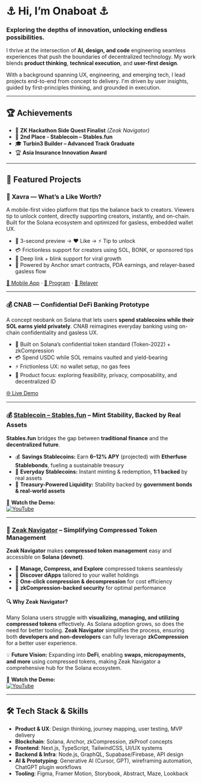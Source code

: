 # ⚓ Hi, I’m Onaboat ⚓  
### Exploring the depths of innovation, unlocking endless possibilities.

I thrive at the intersection of **AI, design, and code** engineering seamless experiences that push the boundaries of decentralized technology. My work blends **product thinking**, **technical execution**, and **user-first design**.

With a background spanning UX, engineering, and emerging tech, I lead projects end-to-end from concept to delivery. I'm driven by user insights, guided by first-principles thinking, and grounded in execution.

---

## 🏆 Achievements

- 🏅 **ZK Hackathon Side Quest Finalist** *(Zeak Navigator)*
- 🥈 **2nd Place - Stablecoin – Stables.fun**
- 🎓 **Turbin3 Builder – Advanced Track Graduate**
- 🏆 **Asia Insurance Innovation Award**

---

## 🚀 Featured Projects

### 👀 Xavra — What’s a Like Worth?

A mobile-first video platform that tips the balance back to creators. Viewers tip to unlock content, directly supporting creators, instantly, and on-chain. Built for the Solana ecosystem and optimized for gasless, embedded wallet UX.

- 👀 3-second preview → ❤️ Like → ⚡ Tip to unlock  
- 💳 Frictionless support for creators using SOL, BONK, or sponsored tips  
- 📱 Deep link + blink support for viral growth  
- 🧠 Powered by Anchor smart contracts, PDA earnings, and relayer-based gasless flow

[📲 Mobile App](https://github.com/onaboat/xavra2) · [🔗 Program](https://github.com/onaboat/xavraprogram) · [🌊 Relayer](https://github.com/onaboat/solana-relayer-server)

---

### 💰 CNAB — Confidential DeFi Banking Prototype

A concept neobank on Solana that lets users **spend stablecoins while their SOL earns yield privately**. CNAB reimagines everyday banking using on-chain confidentiality and gasless UX.

- 🔐 Built on Solana’s confidential token standard (Token-2022) + zkCompression  
- 💳 Spend USDC while SOL remains vaulted and yield-bearing  
- ⚡ Frictionless UX: no wallet setup, no gas fees  
- 🧭 Product focus: exploring feasibility, privacy, composability, and decentralized ID

[🌐 Live Demo](https://cnab0.vercel.app/)

---

### 💰 [Stablecoin – Stables.fun](https://stablefun-v2.vercel.app/) – Mint Stability, Backed by Real Assets

**Stables.fun** bridges the gap between **traditional finance** and the **decentralized future**.

- 💰 **Savings Stablecoins:** Earn **6–12% APY** (projected) with **Etherfuse Stablebonds**, fueling a sustainable treasury  
- 🔄 **Everyday Stablecoins:** Instant minting & redemption, **1:1 backed** by real assets  
- 🏦 **Treasury-Powered Liquidity:** Stability backed by **government bonds & real-world assets**

🎥 **Watch the Demo:**  
[![YouTube](https://img.shields.io/badge/Watch%20Demo-red?logo=youtube)](https://www.youtube.com/watch?v=htvrvnL9AEA)

---

### 🎯 [Zeak Navigator](https://zeaknavigator.vercel.app/) – Simplifying Compressed Token Management

**Zeak Navigator** makes **compressed token management** easy and accessible on **Solana (devnet)**.

- 🔹 **Manage, Compress, and Explore** compressed tokens seamlessly  
- 🔹 **Discover dApps** tailored to your wallet holdings  
- 🔹 **One-click compression & decompression** for cost efficiency  
- 🔹 **zkCompression-backed security** for optimal performance

#### 🔍 Why Zeak Navigator?

Many Solana users struggle with **visualizing, managing, and utilizing compressed tokens** effectively. As Solana adoption grows, so does the need for better tooling. **Zeak Navigator** simplifies the process, ensuring both **developers and non-developers** can fully leverage **zkCompression** for a better user experience.

💡 **Future Vision:** Expanding into **DeFi**, enabling **swaps, micropayments, and more** using compressed tokens, making Zeak Navigator a comprehensive hub for the Solana ecosystem.

🎥 **Watch the Demo:**  
[![YouTube](https://img.shields.io/badge/Watch%20Demo-red?logo=youtube)](https://www.youtube.com/watch?v=nCI1vmcBLBY)

---

## 🛠️ Tech Stack & Skills

- **Product & UX**: Design thinking, journey mapping, user testing, MVP delivery  
- **Blockchain**: Solana, Anchor, zkCompression, zkProof concepts  
- **Frontend**: Next.js, TypeScript, TailwindCSS, UI/UX systems  
- **Backend & Infra**: Node.js, GraphQL, Supabase/Firebase, API design  
- **AI & Prototyping**: Generative AI (Cursor, GPT), wireframing automation, ChatGPT plugin workflows  
- **Tooling**: Figma, Framer Motion, Storybook, Abstract, Maze, Lookback

<!---
onaboat/onaboat is a ✨ special ✨ repository because its `README.md` (this file) appears on your GitHub profile.
You can click the Preview link to take a look at your changes.
--->
